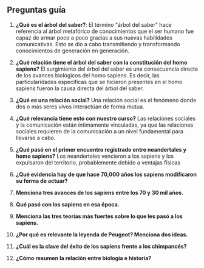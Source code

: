 ## Preguntas guía

1. **¿Qué es el árbol del saber?**:
El término "árbol del saber" hace referencia al árbol metafórico de conocimientos que el ser humano fue capaz de armar poco a poco gracias a sus nuevas habilidades comunicativas. Esto se dio a cabo transmitiendo y transformando conocimientos de generación en generación.

2. **¿Qué relación tiene el árbol del saber con la constitución del homo sapiens?**
El surgimiento del árbol del saber es una consecuencia directa de los avances biológicos del homo sapiens. Es decir, las particularidades específicas que se hicieron presentes en el homo sapiens fueron la causa directa del árbol del saber.

3. **¿Qué es una relación social?**
Una relación social es el fenómeno donde dos o más seres vivos interactúan de forma mutua.

4. **¿Qué relevancia tiene esto con nuestro curso?**
Las relaciones sociales y la comunicación están íntimamente vinculadas, ya que las relaciones sociales requieren de la comunicación a un nivel fundamental para llevarse a cabo.

5. **¿Qué pasó en el primer encuentro registrado entre neandertales y homo sapiens?**
Los neandertales vencieron a los sapiens y los expulsaron del territorio, probablemente debido a ventajas físicas

6. **¿Qué evidencia hay de que hace 70,000 años los sapiens modificaron su forma de actuar?**


8. **Menciona tres avances de los sapiens entre los 70 y 30 mil años.**

9. **Qué pasó con los sapiens en esa época.**

10. **Menciona las tres teorías más fuertes sobre lo que les pasó a los sapiens.**

11. **¿Por qué es relevante la leyenda de Peugeot? Menciona dos ideas.**

12. **¿Cuál es la clave del éxito de los sapiens frente a los chimpancés?**

13. **¿Cómo resumen la relación entre biología e historia?**
